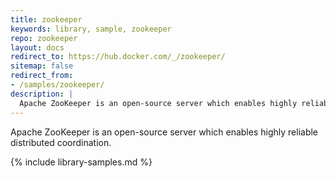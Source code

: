 ```yaml
---
title: zookeeper
keywords: library, sample, zookeeper
repo: zookeeper
layout: docs
redirect_to: https://hub.docker.com/_/zookeeper/
sitemap: false
redirect_from:
- /samples/zookeeper/
description: |
  Apache ZooKeeper is an open-source server which enables highly reliable distributed coordination.
---
```


Apache ZooKeeper is an open-source server which enables highly reliable distributed coordination.


{% include library-samples.md %}
